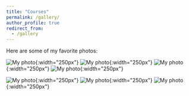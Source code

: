 ```yaml
---
title: "Courses"
permalink: /gallery/
author_profile: true
redirect_from:
  - /gallery
---
```


Here are some of my favorite photos:

![My photo](https://mbh1234.github.io/keerthana.github.io/images/3.jpeg){:width="250px"} ![My photo](https://mbh1234.github.io/keerthana.github.io/images/3.jpeg){:width="250px"}
![My photo](https://mbh1234.github.io/keerthana.github.io/images/3.jpeg){:width="250px"}
![My photo](https://mbh1234.github.io/keerthana.github.io/images/3.jpeg){:width="250px"}

![My photo](https://mbh1234.github.io/keerthana.github.io/images/3.jpeg){:width="250px"}
![My photo](https://mbh1234.github.io/keerthana.github.io/images/3.jpeg){:width="250px"}
![My photo](https://mbh1234.github.io/keerthana.github.io/images/3.jpeg){:width="250px"}
